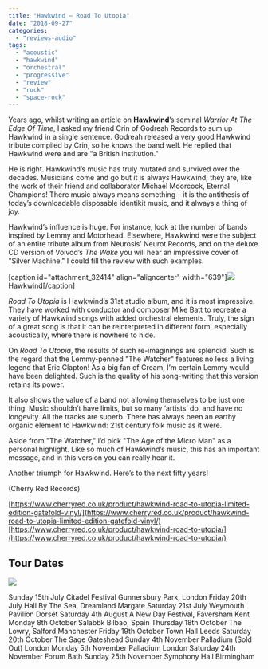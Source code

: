 ```yaml
---
title: "Hawkwind – Road To Utopia"
date: "2018-09-27"
categories: 
  - "reviews-audio"
tags: 
  - "acoustic"
  - "hawkwind"
  - "orchestral"
  - "progressive"
  - "review"
  - "rock"
  - "space-rock"
---
```


Years ago, whilst writing an article on **Hawkwind**’s seminal _Warrior At The Edge Of Time_, I asked my friend Crin of Godreah Records to sum up Hawkwind in a single sentence. Godreah released a very good Hawkwind tribute compiled by Crin, so he knows the band well. He replied that Hawkwind were and are "a British institution."

He is right. Hawkwind’s music has truly mutated and survived over the decades. Musicians come and go but it is always Hawkwind; they are, like the work of their friend and collaborator Michael Moorcock, Eternal Champions! There music always means something – it is the antithesis of today’s downloadable disposable identikit music, and it always a thing of joy.

Hawkwind’s influence is huge. For instance, look at the number of bands inspired by Lemmy and Motorhead. Elsewhere, Hawkwind were the subject of an entire tribute album from Neurosis’ Neurot Records, and on the deluxe CD version of Voivod’s _The Wake_ you will hear an impressive cover of "Silver Machine." I could fill the review with such examples.

\[caption id="attachment\_32414" align="aligncenter" width="639"\]![](https://www.hellbound.ca/wp-content/uploads/2018/09/HAWKWIND-2018-COLLAGE-VERSION-2.jpg) Hawkwind\[/caption\]

_Road To Utopia_ is Hawkwind’s 31st studio album, and it is most impressive. They have worked with conductor and composer Mike Batt to recreate a variety of Hawkwind songs with added orchestral elements. Truly, the sign of a great song is that it can be reinterpreted in different form, especially acoustically, where there is nowhere to hide.

On _Road To Utopia_, the results of such re-imaginings are splendid! Such is the regard that the Lemmy-penned "The Watcher" features no less a living legend that Eric Clapton! As a big fan of Cream, I’m certain Lemmy would have been delighted. Such is the quality of his song-writing that this version retains its power.

It also shows the value of a band not allowing themselves to be just one thing. Music shouldn’t have limits, but so many ‘artists’ do, and have no longevity. All the tracks are superb. There has always been an earthy organic element to Hawkwind: 21st century folk music as it were.

Aside from "The Watcher," I’d pick "The Age of the Micro Man" as a personal highlight. Like so much of Hawkwind’s music, this has an important message, and in this version you can really hear it.

Another triumph for Hawkwind. Here’s to the next fifty years!

(Cherry Red Records)

[https://www.cherryred.co.uk/product/hawkwind-road-to-utopia-limited-edition-gatefold-vinyl/](https://www.cherryred.co.uk/product/hawkwind-road-to-utopia-limited-edition-gatefold-vinyl/) [https://www.cherryred.co.uk/product/hawkwind-road-to-utopia/](https://www.cherryred.co.uk/product/hawkwind-road-to-utopia/)

## Tour Dates

![](https://www.hellbound.ca/wp-content/uploads/2018/09/Hawkwind-live-dates.jpg)

Sunday 15th July Citadel Festival Gunnersbury Park, London Friday 20th July Hall By The Sea, Dreamland Margate Saturday 21st July Weymouth Pavilion Dorset Saturday 4th August A New Day Festival, Faversham Kent Monday 8th October Salabbk Bilbao, Spain Thursday 18th October The Lowry, Salford Manchester Friday 19th October Town Hall Leeds Saturday 20th October The Sage Gateshead Sunday 4th November Palladium (Sold Out) London Monday 5th November Palladium London Saturday 24th November Forum Bath Sunday 25th November Symphony Hall Birmingham
